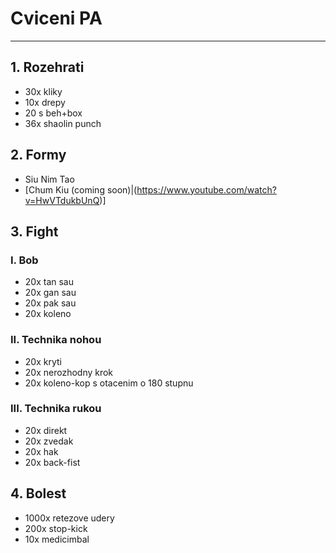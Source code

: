 # Cviceni PA
---
## 1. Rozehrati
* 30x kliky
* 10x drepy
* 20 s beh+box
* 36x shaolin punch
## 2. Formy
* Siu Nim Tao
* [Chum Kiu (coming soon)|(https://www.youtube.com/watch?v=HwVTdukbUnQ)]
## 3. Fight
### I. Bob
* 20x tan sau
* 20x gan sau
* 20x pak sau
* 20x koleno
### II. Technika nohou
* 20x kryti
* 20x nerozhodny krok
* 20x koleno-kop s otacenim o 180 stupnu
### III. Technika rukou
* 20x direkt
* 20x zvedak
* 20x hak
* 20x back-fist
## 4. Bolest
* 1000x retezove udery
* 200x stop-kick
* 10x medicimbal
